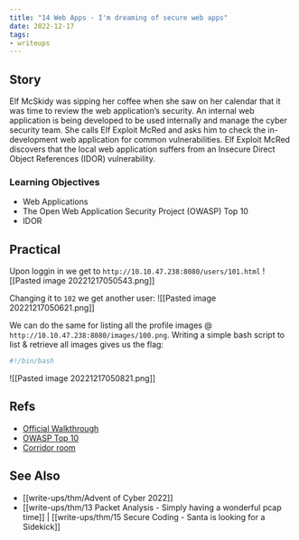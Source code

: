 ```yaml
---
title: "14 Web Apps - I'm dreaming of secure web apps"
date: 2022-12-17
tags:
- writeups
---
```


## Story
Elf McSkidy was sipping her coffee when she saw on her calendar that it was time to review the web application’s security. An internal web application is being developed to be used internally and manage the cyber security team. She calls Elf Exploit McRed and asks him to check the in-development web application for common vulnerabilities. Elf Exploit McRed discovers that the local web application suffers from an Insecure Direct Object References (IDOR) vulnerability.

### Learning Objectives
- Web Applications
- The Open Web Application Security Project (OWASP) Top 10
- IDOR

## Practical

Upon loggin in we get to `http://10.10.47.238:8080/users/101.html`
![[Pasted image 20221217050543.png]]

Changing it to `102` we get another user:
![[Pasted image 20221217050621.png]]

We can do the same for listing all the profile images @ `http://10.10.47.238:8080/images/100.png`. Writing a simple bash script to list & retrieve all images gives us the flag:

```bash
#!/bin/bash

```

![[Pasted image 20221217050821.png]]

## Refs
- [Official Walkthrough]()
- [OWASP Top 10](https://owasp.org/Top10/)
- [Corridor room](https://tryhackme.com/room/corridor)

## See Also
- [[write-ups/thm/Advent of Cyber 2022]]
- [[write-ups/thm/13 Packet Analysis - Simply having a wonderful pcap time]] | [[write-ups/thm/15 Secure Coding - Santa is looking for a Sidekick]]
